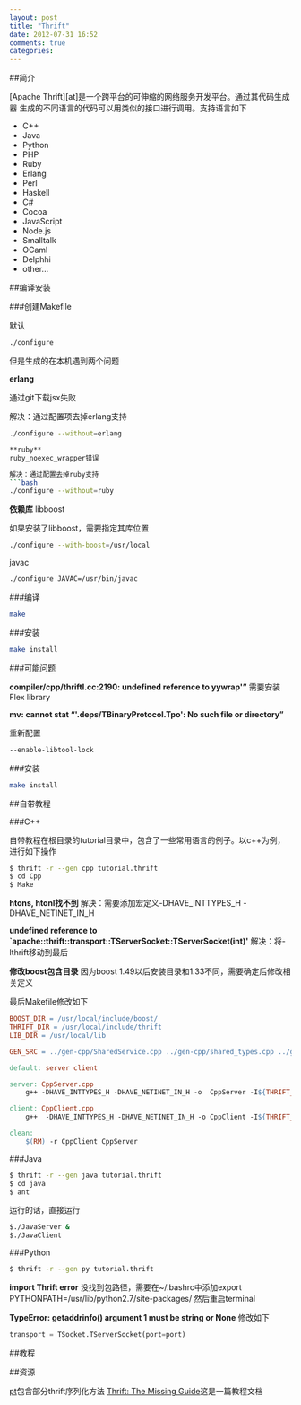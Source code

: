 ```yaml
---
layout: post
title: "Thrift"
date: 2012-07-31 16:52
comments: true
categories: 
---
```


##简介

[Apache Thrift][at]是一个跨平台的可伸缩的网络服务开发平台。通过其代码生成器
生成的不同语言的代码可以用类似的接口进行调用。支持语言如下

- C++
- Java
- Python
- PHP
- Ruby
- Erlang
- Perl
- Haskell
- C#
- Cocoa
- JavaScript
- Node.js
- Smalltalk
- OCaml
- Delphhi
- other...

##编译安装

###创建Makefile

默认

```bash
./configure
```
但是生成的在本机遇到两个问题

**erlang**

通过git下载jsx失败

解决：通过配置项去掉erlang支持
```bash
./configure --without=erlang

**ruby**
ruby_noexec_wrapper错误

解决：通过配置去掉ruby支持
```bash
./configure --without=ruby
```
**依赖库**
libboost

如果安装了libboost，需要指定其库位置
```bash
./configure --with-boost=/usr/local
```

javac
```bash
./configure JAVAC=/usr/bin/javac
```

###编译

```bash
make
```

###安装

```bash
make install
```
###可能问题

**compiler/cpp/thriftl.cc:2190: undefined reference to yywrap'”**
需要安装 Flex library 

**mv: cannot stat “'.deps/TBinaryProtocol.Tpo': No such file or directory”**

重新配置

```bash
--enable-libtool-lock
```


###安装

```bash
make install
```

##自带教程


###C++

自带教程在根目录的tutorial目录中，包含了一些常用语言的例子。以c++为例，
进行如下操作

```bash
$ thrift -r --gen cpp tutorial.thrift
$ cd Cpp
$ Make
```

**htons, htonl找不到**
解决：需要添加宏定义-DHAVE_INTTYPES_H -DHAVE_NETINET_IN_H

**undefined reference to `apache::thrift::transport::TServerSocket::TServerSocket(int)'**
解决：将-lthrift移动到最后

**修改boost包含目录**
因为boost 1.49以后安装目录和1.33不同，需要确定后修改相关定义

最后Makefile修改如下

```Makefile
BOOST_DIR = /usr/local/include/boost/
THRIFT_DIR = /usr/local/include/thrift
LIB_DIR = /usr/local/lib

GEN_SRC = ../gen-cpp/SharedService.cpp ../gen-cpp/shared_types.cpp ../gen-cpp/tutorial_types.cpp ../gen-cpp/Calculator.cpp

default: server client

server: CppServer.cpp
	g++ -DHAVE_INTTYPES_H -DHAVE_NETINET_IN_H -o  CppServer -I${THRIFT_DIR} -I${BOOST_DIR} -I../gen-cpp -L${LIB_DIR}  CppServer.cp

client: CppClient.cpp
	g++  -DHAVE_INTTYPES_H -DHAVE_NETINET_IN_H -o CppClient -I${THRIFT_DIR} -I${BOOST_DIR} -I../gen-cpp -L${LIB_DIR} CppClient.cpp

clean:
	$(RM) -r CppClient CppServer
```

###Java

```bash
$ thrift -r --gen java tutorial.thrift
$ cd java
$ ant
```

运行的话，直接运行
```bash
$./JavaServer &
$./JavaClient
```

###Python

```bash
$ thrift -r --gen py tutorial.thrift
```
**import Thrift error**
没找到包路径，需要在~/.bashrc中添加export PYTHONPATH=/usr/lib/python2.7/site-packages/
然后重启terminal

**TypeError: getaddrinfo() argument 1 must be string or None**
修改如下
```python
transport = TSocket.TServerSocket(port=port)
```


##教程

##资源

[pt](http://softwarelivre.sapo.pt/projects/broker/browser/trunk/bindings/thrift/java/src/pt/com/thrift)包含部分thrift序列化方法
[Thrift: The Missing Guide](http://diwakergupta.github.com/thrift-missing-guide)这是一篇教程文档



